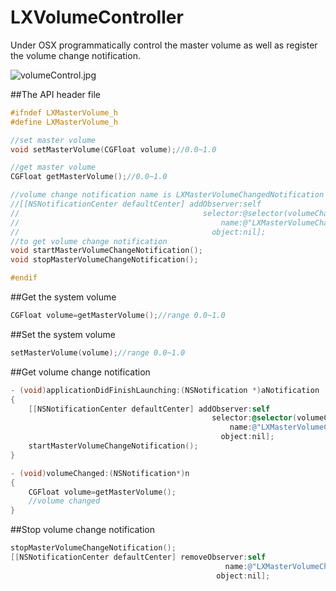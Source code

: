 LXVolumeController
==================

Under OSX programmatically control the master volume as well as register the volume change notification.

![volumeControl.jpg](http://lianxu.me/wp-content/uploads/2013/07/volumeControl1.jpg "Volume Control")

##The API header file

```objective-c
#ifndef LXMasterVolume_h
#define LXMasterVolume_h

//set master volume
void setMasterVolume(CGFloat volume);//0.0~1.0

//get master volume
CGFloat getMasterVolume();//0.0~1.0

//volume change notification name is LXMasterVolumeChangedNotification
//[[NSNotificationCenter defaultCenter] addObserver:self
//                                         selector:@selector(volumeChanged:)
//                                             name:@"LXMasterVolumeChangedNotification"
//                                           object:nil];
//to get volume change notification
void startMasterVolumeChangeNotification();
void stopMasterVolumeChangeNotification();

#endif
```

##Get the system volume

```objective-c
CGFloat volume=getMasterVolume();//range 0.0~1.0 
```

##Set the system volume

```objective-c
setMasterVolume(volume);//range 0.0~1.0 
```


##Get volume change notification

```objective-c
- (void)applicationDidFinishLaunching:(NSNotification *)aNotification
{
    [[NSNotificationCenter defaultCenter] addObserver:self
                                             selector:@selector(volumeChanged:)
                                                 name:@"LXMasterVolumeChangedNotification"
                                               object:nil];
    startMasterVolumeChangeNotification();
}

- (void)volumeChanged:(NSNotification*)n
{
    CGFloat volume=getMasterVolume();
    //volume changed
}
```

##Stop volume change notification

```objective-c
stopMasterVolumeChangeNotification();  
[[NSNotificationCenter defaultCenter] removeObserver:self
												name:@"LXMasterVolumeChangedNotification"
											  object:nil];
```


